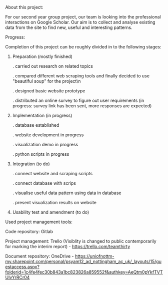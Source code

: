 About this project:

For our second year group project, our team is looking into the professional interactions on Google Scholar. Our aim is to collect and analyse existing data from the site to find new, useful and interesting patterns.


Progress:

Completion of this project can be roughly divided in to the following stages:

1. Preparation (mostly finished)

	. carried out research on related topics

	. compared different web scraping tools and finally decided to use "beautiful soup" for the project\n
	
	. designed basic website prototype
	
	. distributed an online survey to figure out user requirements (in progress: survey link has been sent, more responses are expected)
	

2. Implementation (in progress)

	. database established
	
	. website development in progress
	
	. visualization demo in progress
	
	. python scripts in progress
	
3. Integration (to do)

	. connect website and scraping scripts
	
	. connect database with scrips
	
	. visualise useful data pattern using data in database
	
	. present visualization results on website

4. Usability test and amendment (to do)

Used project management tools:

Code repository: Gitlab

Project management: Trello (Visiblity is changed to public contemporarily for marking the interim report) - https://trello.com/teamthirty 

Document repository: OneDrive - 
https://uniofnottm-my.sharepoint.com/personal/psyam12_ad_nottingham_ac_uk/_layouts/15/guestaccess.aspx?folderid=1c4fe4fec30b843a1bc823826a859552f&authkey=AeQtm0pYkfTVTUlvYrRCr04
